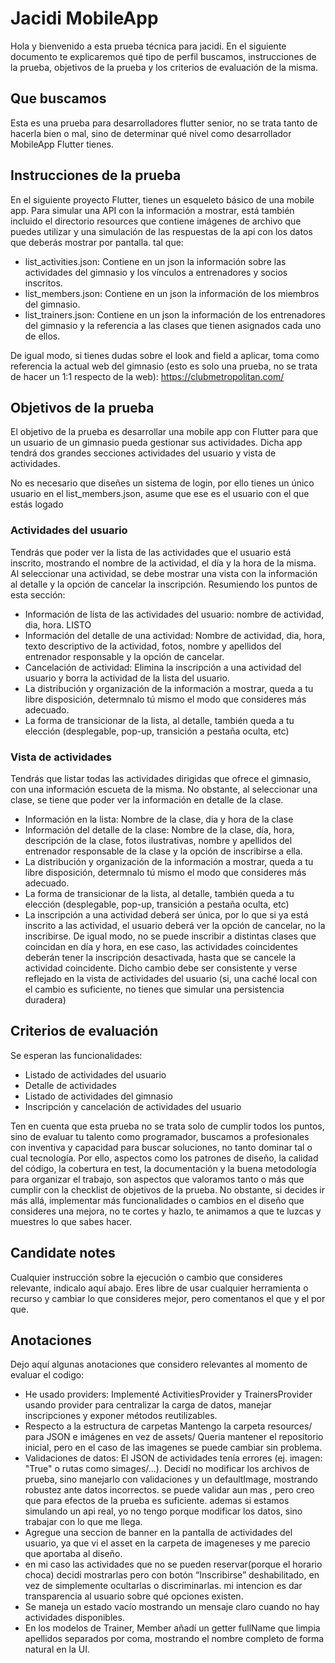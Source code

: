 # Jacidi MobileApp
Hola y bienvenido a esta prueba técnica para jacidi. En el siguiente documento te explicaremos qué tipo de perfil buscamos, instrucciones de la prueba, objetivos de la prueba y los criterios de evaluación de la misma.

## Que buscamos
Esta es una prueba para desarrolladores flutter senior, no se trata tanto de hacerla bien o mal, sino de determinar qué nivel como desarrollador MobileApp Flutter tienes.

## Instrucciones de la prueba
En el siguiente proyecto Flutter, tienes un esqueleto básico de una mobile app. Para simular una API con la información a mostrar, está también incluido el directorio resources que contiene imágenes de archivo que puedes utilizar y una simulación de las respuestas de la api con los datos que deberás mostrar por pantalla. tal que:
- list_activities.json: Contiene en un json la información sobre las actividades del gimnasio y los vínculos a entrenadores y socios inscritos.
- list_members.json: Contiene en un json la información de los miembros del gimnasio.
- list_trainers.json: Contiene en un json la información de los entrenadores del gimnasio y la referencia a las clases que tienen asignados cada uno de ellos.

De igual modo, si tienes dudas sobre el look and field a aplicar, toma como referencia la actual web del gimnasio (esto es solo una prueba, no se trata de hacer un 1:1 respecto de la web): https://clubmetropolitan.com/

## Objetivos de la prueba
El objetivo de la prueba es desarrollar una mobile app con Flutter para que un usuario de un gimnasio pueda gestionar sus actividades. Dicha app tendrá dos grandes secciones actividades del usuario y vista de actividades.

No es necesario que diseñes un sistema de login, por ello tienes un único usuario en el list_members.json, asume que ese es el usuario con el que estás logado

### Actividades del usuario
Tendrás que poder ver la lista de las actividades que el usuario está inscrito, mostrando el nombre de la actividad, el día y la hora de la misma. Al seleccionar una actividad, se debe mostrar una vista con la información al detalle y la opción de cancelar la inscripción.
Resumiendo los puntos de esta sección:
* Información de lista de las actividades del usuario: nombre de actividad, dia, hora. LISTO
* Información del detalle de una actividad: Nombre de actividad, dia, hora, texto descriptivo de la actividad, fotos, nombre y apellidos del entrenador responsable y la opción de cancelar.
* Cancelación de actividad: Elimina la inscripción a una actividad del usuario y borra la actividad de la lista del usuario.
* La distribución y organización de la información a mostrar, queda a tu libre disposición, determnalo tú mismo el modo que consideres más adecuado.
* La forma de transicionar de la lista, al detalle, también queda a tu elección (desplegable, pop-up, transición a pestaña oculta, etc)

### Vista de actividades
Tendrás que listar todas las actividades dirigidas que ofrece el gimnasio, con una información escueta de la misma. No obstante, al seleccionar una clase, se tiene que poder ver la información en detalle de la clase.
* Información en la lista: Nombre de la clase, dia y hora de la clase
* Información del detalle de la clase: Nombre de la clase, día, hora, descripción de la clase, fotos ilustrativas, nombre y apellidos del entrenador responsable de la clase y la opción de inscribirse a ella.
* La distribución y organización de la información a mostrar, queda a tu libre disposición, determnalo tú mismo el modo que consideres más adecuado.
* La forma de transicionar de la lista, al detalle, también queda a tu elección (desplegable, pop-up, transición a pestaña oculta, etc)
* La inscripción a una actividad deberá ser única, por lo que si ya está inscrito a las actividad, el usuario deberá ver la opción de cancelar, no la inscribirse. De igual modo, no se puede inscribir a distintas clases que coincidan en día y hora, en ese caso, las actividades coincidentes deberán tener la inscripción desactivada, hasta que se cancele la actividad coincidente. Dicho cambio debe ser consistente y verse reflejado en la vista de actividades del usuario (si, una caché local con el cambio es suficiente, no tienes que simular una persistencia duradera)

## Criterios de evaluación
Se esperan las funcionalidades:
* Listado de actividades del usuario
* Detalle de actividades
* Listado de actividades del gimnasio
* Inscripción y cancelación de actividades del usuario

Ten en cuenta que esta prueba no se trata solo de cumplir todos los puntos, sino de evaluar tu talento como programador, buscamos a profesionales con inventiva y capacidad para buscar soluciones, no tanto dominar tal o cual tecnología. Por ello, aspectos como los patrones de diseño, la calidad del código, la cobertura en test, la documentación y la buena metodología para organizar el trabajo, son aspectos que valoramos tanto o más que cumplir con la checklist de objetivos de la prueba. No obstante, si decides ir más allá, implementar más funcionalidades o cambios en el diseño que consideres una mejora, no te cortes y hazlo, te animamos a que te luzcas y muestres lo que sabes hacer.

## Candidate notes
Cualquier instrucción sobre la ejecución o cambio que consideres relevante, indicalo aquí abajo. Eres libre de usar cualquier herramienta o recurso y cambiar lo que consideres mejor, pero comentanos el que y el por que.

## Anotaciones 
Dejo aquí algunas anotaciones que considero relevantes al momento de evaluar el codigo:
- He usado providers: Implementé ActivitiesProvider y TrainersProvider usando provider para centralizar la carga de datos, manejar inscripciones y exponer métodos reutilizables.
- Respecto a la estructura de carpetas Mantengo la carpeta resources/ para JSON e imágenes en vez de assets/ Queria mantener el repositorio inicial, pero en el caso de las imagenes se puede cambiar sin problema.
- Validaciones de datos: El JSON de actividades tenía errores (ej. imagen: "True" o rutas como simages/...). Decidí no modificar los archivos de prueba, sino manejarlo con validaciones y un defaultImage, mostrando robustez ante datos incorrectos. se puede validar aun mas , pero creo que para efectos de la prueba es suficiente. ademas si estamos simulando un api real, yo no tengo porque modificar los datos, sino trabajar con lo que me llega. 
- Agregue una seccion de banner en la pantalla de actividades del usuario, ya que vi el asset en la carpeta de imageneses y me parecio que aportaba al diseño.
- en mi caso las actividades que no se pueden reservar(porque el horario choca)  decidi mostrarlas pero con botón “Inscribirse” deshabilitado, en vez de simplemente ocultarlas o discriminarlas. mi intencion es dar transparencia al usuario sobre qué opciones existen.
- Se maneja un estado vacío mostrando un mensaje claro cuando no hay actividades disponibles.
- En los modelos de Trainer, Member  añadí un getter  fullName que limpia apellidos separados por coma, mostrando el nombre completo de forma natural en la UI. 